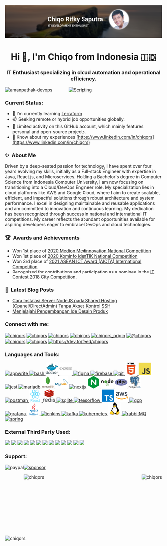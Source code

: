 ![banner](https://raw.githubusercontent.com/chiqors/chiqors/master/chiqors.png)
<h1 align="center">Hi 👋, I'm Chiqo from Indonesia 🇮🇩</h1>

<h3 align="center">IT Enthusiast specializing in cloud automation and operational efficiency.</h3>
<img align="right" alt="Scripting" width="300" src="https://cdn.dribbble.com/userupload/7725640/file/original-a2b82ab8779ece4c49df3672f7753ccb.gif">

<p align="left"> <img src="https://komarev.com/ghpvc/?username=chiqors&label=Profile%20views&color=0e75b6&style=flat" alt="amanpathak-devops" /> </p>

### Current Status:
- 🌱 I’m currently learning [Terraform](https://www.terraform.io)
- 📫 Seeking remote or hybrid job opportunities globally.
- 💼 Limited activity on this GitHub account, which mainly features personal and open-source projects.
- 📄 Know about my experiences [https://www.linkedin.com/in/chiqors](https://www.linkedin.com/in/chiqors)

### ✨&nbsp; About Me

Driven by a deep-seated passion for technology, I have spent over four years evolving my skills, initially as a Full-stack Engineer with expertise in Java, React.js, and Microservices. Holding a Bachelor's degree in Computer Science from Indonesia Computer University, I am now focusing on transitioning into a Cloud/DevOps Engineer role. My specialization lies in cloud platforms like AWS and Google Cloud, where I aim to create scalable, efficient, and impactful solutions through robust architecture and system performance. I excel in designing maintainable and reusable applications and am committed to innovation and continuous learning. My dedication has been recognized through success in national and international IT competitions. My career reflects the abundant opportunities available for aspiring developers eager to embrace DevOps and cloud technologies.

### :trophy:&nbsp; Awards and Achievements
- Won 1st place of [2020 Medion Medinnovation National Competition](https://www.medion.co.id/medinnovation-kompetisi-inovatif)
- Won 1st place of [2020 Kominfo idenTIK National Competition](https://www.pikiran-rakyat.com/pendidikan/pr-01899046/unikom-raih-juara-1-kompetisi-identik-2020-dua-kategori-sekaligus)
- Won 3rd place of [2021 ASEAN ICT Award (AICTA) International Competition](https://aptika.kominfo.go.id/2021/12/dominasi-indonesia-dalam-ajang-asean-ict-awards-aicta-tahun-2021)
- Recognized for contributions and participation as a nominee in the [IT Contest 2018 City Competition](https://unikom.ac.id/berita/semarak-if-festival-20-dari-bazzar-hingga-seminar-nasional).

### 📕&nbsp; Latest Blog Posts
<!-- BLOG-POST-LIST:START -->
- [Cara Instalasi Server NodeJS pada Shared Hosting &lpar;Cpanel/DirectAdmin&rpar; Tanpa Akses Kontrol SSH](https://dev.to/chiqors/cara-instalasi-server-nodejs-pada-shared-hosting-cpanel-directadmin-tanpa-akses-kontrol-ssh-17k)
- [Menjelajahi Pengembangan Ide Desain Produk](https://dev.to/chiqors/menjelajahi-pengembangan-ide-desain-produk-4n86)
<!-- BLOG-POST-LIST:END -->

<h3 align="left">Connect with me:</h3>
<p align="left">
<a href="https://dev.to/chiqors" target="blank"><img align="center" src="https://raw.githubusercontent.com/rahuldkjain/github-profile-readme-generator/master/src/images/icons/Social/devto.svg" alt="chiqors" height="30" width="40" /></a>
<a href="https://twitter.com/chiqors" target="blank"><img align="center" src="https://raw.githubusercontent.com/rahuldkjain/github-profile-readme-generator/master/src/images/icons/Social/twitter.svg" alt="chiqors" height="30" width="40" /></a>
<a href="https://linkedin.com/in/chiqors" target="blank"><img align="center" src="https://raw.githubusercontent.com/rahuldkjain/github-profile-readme-generator/master/src/images/icons/Social/linked-in-alt.svg" alt="chiqors" height="30" width="40" /></a>
<a href="https://fb.com/chiqors" target="blank"><img align="center" src="https://raw.githubusercontent.com/rahuldkjain/github-profile-readme-generator/master/src/images/icons/Social/facebook.svg" alt="chiqors" height="30" width="40" /></a>
<a href="https://instagram.com/chiqors_origin" target="blank"><img align="center" src="https://raw.githubusercontent.com/rahuldkjain/github-profile-readme-generator/master/src/images/icons/Social/instagram.svg" alt="chiqors_origin" height="30" width="40" /></a>
<a href="https://medium.com/@chiqors" target="blank"><img align="center" src="https://raw.githubusercontent.com/rahuldkjain/github-profile-readme-generator/master/src/images/icons/Social/medium.svg" alt="@chiqors" height="30" width="40" /></a>
<a href="https://www.youtube.com/c/chiqors" target="blank"><img align="center" src="https://raw.githubusercontent.com/rahuldkjain/github-profile-readme-generator/master/src/images/icons/Social/youtube.svg" alt="chiqors" height="30" width="40" /></a>
<a href="https://www.hackerrank.com/chiqors" target="blank"><img align="center" src="https://raw.githubusercontent.com/rahuldkjain/github-profile-readme-generator/master/src/images/icons/Social/hackerrank.svg" alt="chiqors" height="30" width="40" /></a>
<a href="https://dev.to/feed/chiqors" target="blank"><img align="center" src="https://raw.githubusercontent.com/rahuldkjain/github-profile-readme-generator/master/src/images/icons/Social/rss.svg" alt="https://dev.to/feed/chiqors" height="30" width="40" /></a>
</p>

<h3 align="left">Languages and Tools:</h3>
<p align="left"> <a href="https://appwrite.io" target="_blank" rel="noreferrer"> <img src="https://www.vectorlogo.zone/logos/appwriteio/appwriteio-icon.svg" alt="appwrite" width="40" height="40"/> </a> <a href="https://www.gnu.org/software/bash/" target="_blank" rel="noreferrer"> <img src="https://www.vectorlogo.zone/logos/gnu_bash/gnu_bash-icon.svg" alt="bash" width="40" height="40"/> </a> <a href="https://www.docker.com/" target="_blank" rel="noreferrer"> <img src="https://raw.githubusercontent.com/devicons/devicon/master/icons/docker/docker-original-wordmark.svg" alt="docker" width="40" height="40"/> </a> <a href="https://expressjs.com" target="_blank" rel="noreferrer"> <img src="https://raw.githubusercontent.com/devicons/devicon/master/icons/express/express-original-wordmark.svg" alt="express" width="40" height="40"/> </a> <a href="https://www.figma.com/" target="_blank" rel="noreferrer"> <img src="https://www.vectorlogo.zone/logos/figma/figma-icon.svg" alt="figma" width="40" height="40"/> </a> <a href="https://firebase.google.com/" target="_blank" rel="noreferrer"> <img src="https://www.vectorlogo.zone/logos/firebase/firebase-icon.svg" alt="firebase" width="40" height="40"/> </a> <a href="https://git-scm.com/" target="_blank" rel="noreferrer"> <img src="https://www.vectorlogo.zone/logos/git-scm/git-scm-icon.svg" alt="git" width="40" height="40"/> </a> <a href="https://www.w3.org/html/" target="_blank" rel="noreferrer"> <img src="https://raw.githubusercontent.com/devicons/devicon/master/icons/html5/html5-original-wordmark.svg" alt="html5" width="40" height="40"/> </a> <a href="https://developer.mozilla.org/en-US/docs/Web/JavaScript" target="_blank" rel="noreferrer"> <img src="https://raw.githubusercontent.com/devicons/devicon/master/icons/javascript/javascript-original.svg" alt="javascript" width="40" height="40"/> </a> <a href="https://jestjs.io" target="_blank" rel="noreferrer"> <img src="https://www.vectorlogo.zone/logos/jestjsio/jestjsio-icon.svg" alt="jest" width="40" height="40"/> </a> <a href="https://mariadb.org/" target="_blank" rel="noreferrer"> <img src="https://www.vectorlogo.zone/logos/mariadb/mariadb-icon.svg" alt="mariadb" width="40" height="40"/> </a> <a href="https://www.mongodb.com/" target="_blank" rel="noreferrer"> <img src="https://raw.githubusercontent.com/devicons/devicon/master/icons/mongodb/mongodb-original-wordmark.svg" alt="mongodb" width="40" height="40"/> </a> <a href="https://www.mysql.com/" target="_blank" rel="noreferrer"> <img src="https://raw.githubusercontent.com/devicons/devicon/master/icons/mysql/mysql-original-wordmark.svg" alt="mysql" width="40" height="40"/> </a> <a href="https://nextjs.org/" target="_blank" rel="noreferrer"> <img src="https://cdn.worldvectorlogo.com/logos/nextjs-2.svg" alt="nextjs" width="40" height="40"/> </a> <a href="https://www.nginx.com" target="_blank" rel="noreferrer"> <img src="https://raw.githubusercontent.com/devicons/devicon/master/icons/nginx/nginx-original.svg" alt="nginx" width="40" height="40"/> </a> <a href="https://nodejs.org" target="_blank" rel="noreferrer"> <img src="https://raw.githubusercontent.com/devicons/devicon/master/icons/nodejs/nodejs-original-wordmark.svg" alt="nodejs" width="40" height="40"/> </a> <a href="https://www.php.net" target="_blank" rel="noreferrer"> <img src="https://raw.githubusercontent.com/devicons/devicon/master/icons/php/php-original.svg" alt="php" width="40" height="40"/> </a> <a href="https://www.postgresql.org" target="_blank" rel="noreferrer"> <img src="https://raw.githubusercontent.com/devicons/devicon/master/icons/postgresql/postgresql-original-wordmark.svg" alt="postgresql" width="40" height="40"/> </a> <a href="https://postman.com" target="_blank" rel="noreferrer"> <img src="https://www.vectorlogo.zone/logos/getpostman/getpostman-icon.svg" alt="postman" width="40" height="40"/> </a> <a href="https://reactjs.org/" target="_blank" rel="noreferrer"> <img src="https://raw.githubusercontent.com/devicons/devicon/master/icons/react/react-original-wordmark.svg" alt="react" width="40" height="40"/> </a> <a href="https://redis.io" target="_blank" rel="noreferrer"> <img src="https://raw.githubusercontent.com/devicons/devicon/master/icons/redis/redis-original-wordmark.svg" alt="redis" width="40" height="40"/> </a> <a href="https://www.sqlite.org/" target="_blank" rel="noreferrer"> <img src="https://www.vectorlogo.zone/logos/sqlite/sqlite-icon.svg" alt="sqlite" width="40" height="40"/> </a> <a href="https://www.tensorflow.org" target="_blank" rel="noreferrer"> <img src="https://www.vectorlogo.zone/logos/tensorflow/tensorflow-icon.svg" alt="tensorflow" width="40" height="40"/> </a> <a href="https://www.typescriptlang.org/" target="_blank" rel="noreferrer"> <img src="https://raw.githubusercontent.com/devicons/devicon/master/icons/typescript/typescript-original.svg" alt="typescript" width="40" height="40"/> </a> <a href="https://aws.amazon.com" target="_blank" rel="noreferrer"> <img src="https://raw.githubusercontent.com/devicons/devicon/master/icons/amazonwebservices/amazonwebservices-original-wordmark.svg" alt="aws" width="40" height="40"/> </a> <a href="https://cloud.google.com" target="_blank" rel="noreferrer"> <img src="https://www.vectorlogo.zone/logos/google_cloud/google_cloud-icon.svg" alt="gcp" width="40" height="40"/> </a> <a href="https://grafana.com" target="_blank" rel="noreferrer"> <img src="https://www.vectorlogo.zone/logos/grafana/grafana-icon.svg" alt="grafana" width="40" height="40"/> </a> <a href="https://www.java.com" target="_blank" rel="noreferrer"> <img src="https://raw.githubusercontent.com/devicons/devicon/master/icons/java/java-original.svg" alt="java" width="40" height="40"/> </a> <a href="https://www.jenkins.io" target="_blank" rel="noreferrer"> <img src="https://www.vectorlogo.zone/logos/jenkins/jenkins-icon.svg" alt="jenkins" width="40" height="40"/> </a> <a href="https://kafka.apache.org/" target="_blank" rel="noreferrer"> <img src="https://www.vectorlogo.zone/logos/apache_kafka/apache_kafka-icon.svg" alt="kafka" width="40" height="40"/> </a> <a href="https://kubernetes.io" target="_blank" rel="noreferrer"> <img src="https://www.vectorlogo.zone/logos/kubernetes/kubernetes-icon.svg" alt="kubernetes" width="40" height="40"/> </a> <a href="https://www.linux.org/" target="_blank" rel="noreferrer"> <img src="https://raw.githubusercontent.com/devicons/devicon/master/icons/linux/linux-original.svg" alt="linux" width="40" height="40"/> </a> <a href="https://www.rabbitmq.com" target="_blank" rel="noreferrer"> <img src="https://www.vectorlogo.zone/logos/rabbitmq/rabbitmq-icon.svg" alt="rabbitMQ" width="40" height="40"/> </a> <a href="https://spring.io/" target="_blank" rel="noreferrer"> <img src="https://www.vectorlogo.zone/logos/springio/springio-icon.svg" alt="spring" width="40" height="40"/> </a>
</p>


<h3 align="left">External Third Party Used:</h3>
<p align="left"> 
  <img src="https://img.shields.io/badge/google%20maps%20sdk%20-%234285F4.svg?&style=for-the-badge&logo=Google%20Maps&logoColor=white"/>
  <img src="https://img.shields.io/badge/youtube%20sdk%20-%23FF0000.svg?&style=for-the-badge&logo=Youtube&logoColor=white"/>
  <img src="https://img.shields.io/badge/google%20cloud%20sdk%20-%234285F4.svg?&style=for-the-badge&logo=Google%20Cloud&logoColor=white"/>
  <img src="https://img.shields.io/badge/aws%20sdk%20-%23232F3E.svg?&style=for-the-badge&logo=Amazon%20Web%20Services&logoColor=white"/>
  <img src="https://img.shields.io/badge/open%20weather%20maps%20api%20-%23F96702.svg?&style=for-the-badge&logo=iCloud&logoColor=white"/>
  <img src="https://img.shields.io/badge/twilio%20api%20-%23F22F46.svg?&style=for-the-badge&logo=Twilio&logoColor=white"/>
  <img src="https://img.shields.io/badge/stripe%20sdk%20-%23008CDD.svg?&style=for-the-badge&logo=Stripe&logoColor=white"/>
  <img src="https://img.shields.io/badge/odoo%20xmlrpc%20-%23714B67.svg?&style=for-the-badge&logo=Odoo&logoColor=white"/>
  <img src="https://img.shields.io/badge/mailtrap%20smtp%20-%2322D172.svg?&style=for-the-badge&logo=Mailtrap&logoColor=white"/>
  <img src="https://img.shields.io/badge/meta%20login%20business%20api%20-%230467DF.svg?&style=for-the-badge&logo=Meta&logoColor=white"/>
  <img src="https://img.shields.io/badge/whatsapp%20api%20-%2325D366.svg?&style=for-the-badge&logo=Whatsapp&logoColor=white"/>
  <img src="https://img.shields.io/badge/digital%20ocean%20sdk%20-%230467DF.svg?&style=for-the-badge&logo=DigitalOcean&logoColor=white"/>
  <img src="https://img.shields.io/badge/xendit%20api%20-%234573FF.svg?&style=for-the-badge&logo=Xendit&logoColor=white"/>
</p>

<h3 align="left">Support:</h3>
<p>
<a href="https://paypal.me/chiqors105"> 
<img align="left" src="https://img.shields.io/badge/paypal-%2300457C.svg?&style=for-the-badge&logo=paypal&logoColor=white" height="35" alt="paypal" />
</a>
<a href="https://github.com/sponsors/chiqors"> 
<img src="https://img.shields.io/badge/%20sponsor%20-%23EA4AAA.svg?&style=for-the-badge&logo=Github%20Sponsors&logoColor=white" height="35" alt="sponsor"/>
</a>
</p>

<div style="display:flex;justify-content:space-between;">
  <img src="https://github-readme-stats.vercel.app/api/top-langs?username=chiqors&show_icons=true&locale=en&layout=compact" alt="chiqors" style="height: 196px;" />
  <img src="https://github-readme-stats.vercel.app/api?username=chiqors&show_icons=true&locale=en" alt="chiqors" style="height: 196px;" />
</div>
<div>
  <img src="https://github-readme-streak-stats.herokuapp.com/?user=chiqors&" alt="chiqors" />
</div>

